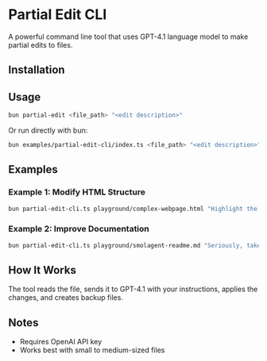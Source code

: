 # Partial Edit CLI

A powerful command line tool that uses GPT-4.1 language model to make partial edits to files.

## Installation

## Usage

```bash
bun partial-edit <file_path> "<edit description>"
```

Or run directly with bun:

```bash
bun examples/partial-edit-cli/index.ts <file_path> "<edit description>"
```

## Examples

### Example 1: Modify HTML Structure

```bash
bun partial-edit-cli.ts playground/complex-webpage.html "Highlight the Data Table Example."
```

### Example 2: Improve Documentation

```bash
bun partial-edit-cli.ts playground/smolagent-readme.md "Seriously, take out the emojis."
```

## How It Works

The tool reads the file, sends it to GPT-4.1 with your instructions, applies the changes, and creates backup files.

## Notes

- Requires OpenAI API key
- Works best with small to medium-sized files 